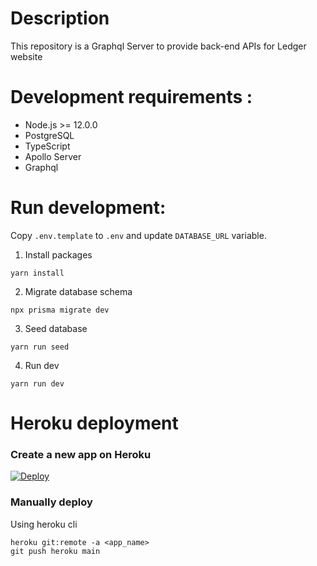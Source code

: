 # Description

This repository is a Graphql Server to provide back-end APIs for Ledger website

# Development requirements :

-   Node.js >= 12.0.0
-   PostgreSQL
-   TypeScript
-   Apollo Server
-   Graphql

# Run development:

Copy `.env.template` to `.env` and update `DATABASE_URL` variable.


1. Install packages
```
yarn install
```

2. Migrate database schema
```
npx prisma migrate dev
```

3. Seed database
```
yarn run seed
```

4. Run dev
```
yarn run dev
```

# Heroku deployment

### Create a new app on Heroku

[![Deploy](https://www.herokucdn.com/deploy/button.svg)](https://heroku.com/deploy?template=https://github.com/vespaiach/ledger)

### Manually deploy

Using heroku cli

```
heroku git:remote -a <app_name>
git push heroku main
```